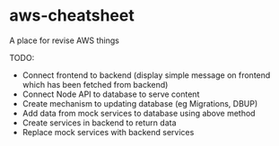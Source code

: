 # aws-cheatsheet
A place for revise AWS things

TODO: 
- Connect frontend to backend (display simple message on frontend which has been fetched from backend)
- Connect Node API to database to serve content
- Create mechanism to updating database (eg Migrations, DBUP)
- Add data from mock services to database using above method
- Create services in backend to return data
- Replace mock services with backend services